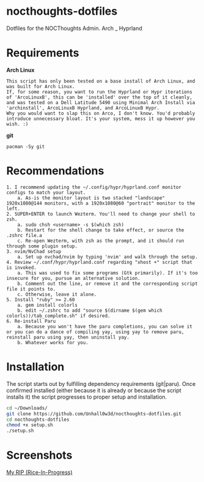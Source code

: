 # nocthoughts-dotfiles
Dotfiles for the NOCThoughts Admin. Arch _ Hyprland


# Requirements

**Arch Linux**
```
This script has only been tested on a base install of Arch Linux, and was built for Arch Linux.
If, for some reason, you want to run the Hyprland or Hypr iterations of 'ArcoLinuxB', this can be 'installed' over the top of it cleanly, and was tested on a Dell Latitude 5490 using Minimal Arch Install via 'archinstall', ArcoLinuxB Hyprland, and ArcoLinuxB Hypr.
Why you would want to slap this on Arco, I don't know. You'd probably introduce unnecessary bloat. It's your system, mess it up however you wish. :)
```
**git**
```
pacman -Sy git
```

# Recommendations

```text
1. I recommend updating the ~/.config/hypr/hyprland.conf monitor configs to match your layout.
    a. As-is the monitor layout is two stacked "landscape" 1920x1080@144 monitors, with a 1920x1080@60 "portrait" monitor to the left.
2. SUPER+ENTER to launch Wezterm. You'll need to change your shell to zsh.
    a. sudo chsh <username> -s $(which zsh)
    b. Restart for the shell change to take effect, or source the .zshrc file.a
    c. Re-open Wezterm, with zsh as the prompt, and it should run through some plugin setup.
3. nvim/NvChad setup
    a. Set up nvchad/nvim by typing 'nvim' and walk through the setup.
4. Review ~/.conf/hypr/hyprland.conf regarding "xhost +" script that is invoked.
    a. This was used to fix some programs (Gtk primarily). If it's too insecure for you, pursue an alternative solution.
    b. Comment out the line, or remove it and the corresponding script file it points to.
    c. Otherwise, leave it alone.
5. Install "ruby" >= 2.60
    a. gem install colorls
    b. edit ~/.zshrc to add "source $(dirname $(gem which colorls))/tab_complete.sh" if desired.
6. Re-install Paru
    a. Because you won't have the paru completions, you can solve it or you can do a dance of compiling yay, using yay to remove paru, reinstall paru using yay, then uninstall yay.
    b. Whatever works for you.
```

# Installation

The script starts out by fulfilling dependency requirements (git|paru).
Once confirmed installed (either because it is already or because the script installs it) the script progresses to proper setup and installation.

```zsh
cd ~/Downloads/
git clone https://github.com/Unhall0w3d/nocthoughts-dotfiles.git
cd nocthoughts-dotfiles
chmod +x setup.sh
./setup.sh
```

# Screenshots

[My RIP (Rice-In-Progress)](https://imgur.com/a/mM3YFSA)